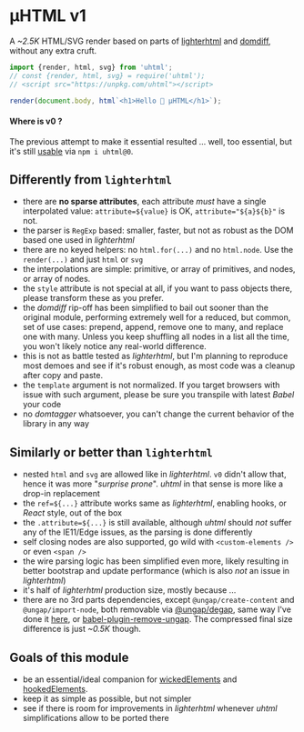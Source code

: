 # µHTML v1

A _~2.5K_ HTML/SVG render based on parts of [lighterhtml](https://github.com/WebReflection/lighterhtml#readme) and [domdiff](https://github.com/WebReflection/domdiff#readme), without any extra cruft.

```js
import {render, html, svg} from 'uhtml';
// const {render, html, svg} = require('uhtml');
// <script src="https://unpkg.com/uhtml"></script>

render(document.body, html`<h1>Hello 👋 µHTML</h1>`);
```


#### Where is v0 ?

The previous attempt to make it essential resulted ... well, too essential, but it's still [usable](./V0.md) via `npm i uhtml@0`.


## Differently from `lighterhtml`

  * there are **no sparse attributes**, each attribute *must* have a single interpolated value: `attribute=${value}` is OK, `attribute="${a}${b}"` is not.
  * the parser is `RegExp` based: smaller, faster, but not as robust as the DOM based one used in _lighterhtml_
  * there are no keyed helpers: no `html.for(...)` and no `html.node`. Use the `render(...)` and just `html` or `svg`
  * the interpolations are simple: primitive, or array of primitives, and nodes, or array of nodes.
  * the `style` attribute is not special at all, if you want to pass objects there, please transform these as you prefer.
  * the _domdiff_ rip-off has been simplified to bail out sooner than the original module, performing extremely well for a reduced, but common, set of use cases: prepend, append, remove one to many, and replace one with many. Unless you keep shuffling all nodes in a list all the time, you won't likely notice any real-world difference.
  * this is not as battle tested as _lighterhtml_, but I'm planning to reproduce most demoes and see if it's robust enough, as most code was a cleanup after copy and paste.
  * the `template` argument is not normalized. If you target browsers with issue with such argument, please be sure you transpile with latest _Babel_ your code
  * no _domtagger_ whatsoever, you can't change the current behavior of the library in any way


## Similarly or better than `lighterhtml`

  * nested `html` and `svg` are allowed like in _lighterhtml_. `v0` didn't allow that, hence it was more "_surprise prone_". _uhtml_ in that sense is more like a drop-in replacement
  * the `ref=${...}` attribute works same as _lighterhtml_, enabling hooks, or _React_ style, out of the box
  * the `.attribute=${...}` is still available, although _uhtml_ should *not* suffer any of the IE11/Edge issues, as the parsing is done differently
  * self closing nodes are also supported, go wild with `<custom-elements />` or even `<span />`
  * the wire parsing logic has been simplified even more, likely resulting in better bootstrap and update performance (which is also *not* an issue in _lighterhtml_)
  * it's half of _lighterhtml_ production size, mostly because ...
  * there are no 3rd parts dependencies, except `@ungap/create-content` and `@ungap/import-node`, both removable via [@ungap/degap](https://github.com/ungap/degap#readme), same way I've done it [here](./rollup/new.config.js), or [babel-plugin-remove-ungap](https://github.com/cfware/babel-plugin-remove-ungap#readme). The compressed final size difference is just _~0.5K_ though.

## Goals of this module

  * be an essential/ideal companion for [wickedElements](https://github.com/WebReflection/wicked-elements#readme) and [hookedElements](https://github.com/WebReflection/hooked-elements#readme).
  * keep it as simple as possible, but not simpler
  * see if there is room for improvements in _lighterhtml_ whenever _uhtml_ simplifications allow to be ported there
